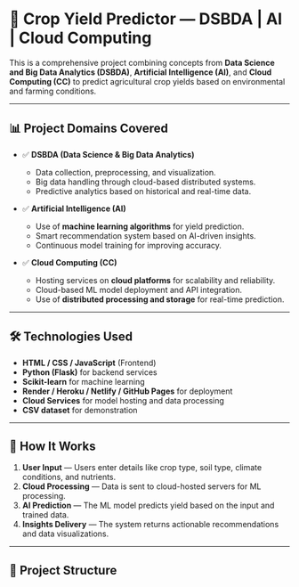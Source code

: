 # 🌾 Crop Yield Predictor — DSBDA | AI | Cloud Computing

This is a comprehensive project combining concepts from **Data Science and Big Data Analytics (DSBDA)**, **Artificial Intelligence (AI)**, and **Cloud Computing (CC)** to predict agricultural crop yields based on environmental and farming conditions.

---

## 📊 Project Domains Covered

- ✅ **DSBDA (Data Science & Big Data Analytics)**
  - Data collection, preprocessing, and visualization.
  - Big data handling through cloud-based distributed systems.
  - Predictive analytics based on historical and real-time data.

- ✅ **Artificial Intelligence (AI)**
  - Use of **machine learning algorithms** for yield prediction.
  - Smart recommendation system based on AI-driven insights.
  - Continuous model training for improving accuracy.

- ✅ **Cloud Computing (CC)**
  - Hosting services on **cloud platforms** for scalability and reliability.
  - Cloud-based ML model deployment and API integration.
  - Use of **distributed processing and storage** for real-time prediction.

---

## 🛠️ Technologies Used

- **HTML / CSS / JavaScript** (Frontend)
- **Python (Flask)** for backend services
- **Scikit-learn** for machine learning
- **Render / Heroku / Netlify / GitHub Pages** for deployment
- **Cloud Services** for model hosting and data processing
- **CSV dataset** for demonstration

---

## 📌 How It Works

1. **User Input** — Users enter details like crop type, soil type, climate conditions, and nutrients.
2. **Cloud Processing** — Data is sent to cloud-hosted servers for ML processing.
3. **AI Prediction** — The ML model predicts yield based on the input and trained data.
4. **Insights Delivery** — The system returns actionable recommendations and data visualizations.

---

## 📂 Project Structure

